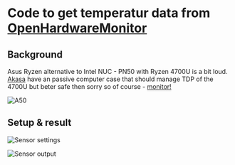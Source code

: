 # Code to get temperatur data from [OpenHardwareMonitor](https://openhardwaremonitor.org/)

## Background
Asus Ryzen alternative to Intel NUC - PN50 with Ryzen 4700U is a bit loud.
[Akasa](http://www.akasa.co.uk/update.php?tpl=product/product.detail.tpl&type=Fanless%20Chassis&type_sub=Fanless%20NUC&model=A-NUC62-M1B) have an passive computer case that should manage TDP of the 4700U but beter safe then sorry so of course - [monitor!](http://openhardwaremonitor.org/wordpress/wp-content/uploads/2011/04/OpenHardwareMonitor-WMI.pdf)

![A50](http://www.akasa.co.uk/img/product/common/gallery/00/A-NUC62-M1B_g01.jpg)

## Setup & result
![Sensor settings](/images/sensorsettings.png)

![Sensor output](/images/sensorsoutput.png)
